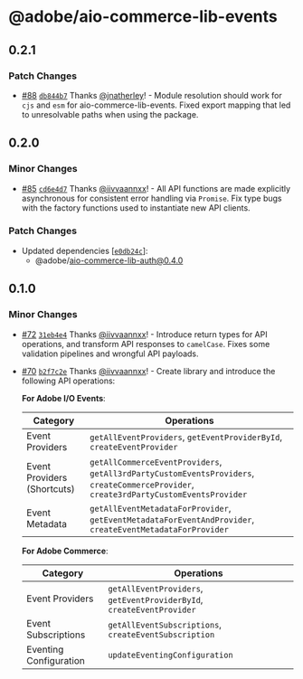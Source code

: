 # @adobe/aio-commerce-lib-events

## 0.2.1

### Patch Changes

- [#88](https://github.com/adobe/aio-commerce-sdk/pull/88) [`db844b7`](https://github.com/adobe/aio-commerce-sdk/commit/db844b7c3685fa8d20cf865b88786a863c9fc963) Thanks [@jnatherley](https://github.com/jnatherley)! - Module resolution should work for `cjs` and `esm` for aio-commerce-lib-events. Fixed export mapping that led to unresolvable paths when using the package.

## 0.2.0

### Minor Changes

- [#85](https://github.com/adobe/aio-commerce-sdk/pull/85) [`cd6e4d7`](https://github.com/adobe/aio-commerce-sdk/commit/cd6e4d786c82e964808b402c84e124e1db621e9e) Thanks [@iivvaannxx](https://github.com/iivvaannxx)! - All API functions are made explicitly asynchronous for consistent error handling via `Promise`. Fix type bugs with the factory functions used to instantiate new API clients.

### Patch Changes

- Updated dependencies [[`e0db24c`](https://github.com/adobe/aio-commerce-sdk/commit/e0db24c04aed9a6df72e80d5395aa41374570b6a)]:
  - @adobe/aio-commerce-lib-auth@0.4.0

## 0.1.0

### Minor Changes

- [#72](https://github.com/adobe/aio-commerce-sdk/pull/72) [`31eb4e4`](https://github.com/adobe/aio-commerce-sdk/commit/31eb4e403f30b593aafff57dc268bf9e6cf49f3e) Thanks [@iivvaannxx](https://github.com/iivvaannxx)! - Introduce return types for API operations, and transform API responses to `camelCase`. Fixes some validation pipelines and wrongful API payloads.

- [#70](https://github.com/adobe/aio-commerce-sdk/pull/70) [`b2f7c2e`](https://github.com/adobe/aio-commerce-sdk/commit/b2f7c2efb46b54ba6819a19ead465f24b9f00de9) Thanks [@iivvaannxx](https://github.com/iivvaannxx)! - Create library and introduce the following API operations:

  **For Adobe I/O Events**:

  | Category                    | Operations                                                                                                                            |
  | --------------------------- | ------------------------------------------------------------------------------------------------------------------------------------- |
  | Event Providers             | `getAllEventProviders`, `getEventProviderById`, `createEventProvider`                                                                 |
  | Event Providers (Shortcuts) | `getAllCommerceEventProviders`, `getAll3rdPartyCustomEventsProviders`, `createCommerceProvider`, `create3rdPartyCustomEventsProvider` |
  | Event Metadata              | `getAllEventMetadataForProvider`, `getEventMetadataForEventAndProvider`, `createEventMetadataForProvider`                             |

  **For Adobe Commerce**:

  | Category               | Operations                                                            |
  | ---------------------- | --------------------------------------------------------------------- |
  | Event Providers        | `getAllEventProviders`, `getEventProviderById`, `createEventProvider` |
  | Event Subscriptions    | `getAllEventSubscriptions`, `createEventSubscription`                 |
  | Eventing Configuration | `updateEventingConfiguration`                                         |
